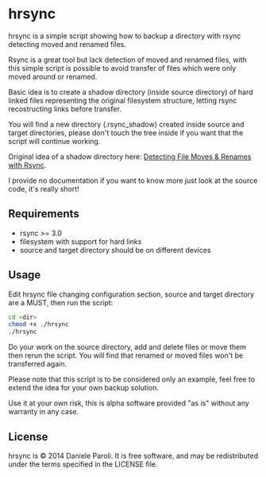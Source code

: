 hrsync
======

hrsync is a simple script showing how to backup a directory with rsync detecting moved and renamed files.

Rsync is a great tool but lack detection of moved and renamed files, with this simple script is possible to avoid transfer of files which were only moved around or renamed.

Basic idea is to create a shadow directory (inside source directory) of hard linked files representing the original filesystem structure, letting rsync recostructing links before transfer.

You will find a new directory (.rsync_shadow) created inside source and target directories, please don't touch the tree inside if you want that the script will continue working. 

Original idea of a shadow directory here: [Detecting File Moves & Renames with Rsync](http://lincolnloop.com/blog/detecting-file-moves-renames-rsync/).

I provide no documentation if you want to know more just look at the source code, it's really short!

Requirements
------------

* rsync >= 3.0
* filesystem with support for hard links
* source and target directory should be on different devices

Usage
-------
Edit hrsync file changing configuration section, source and target directory are a MUST, then
run the script:

```sh
cd <dir>
chmod +x ./hrsync
./hrsync
```
Do your work on the source directory, add and delete files or move them then rerun the script. 
You will find that renamed or moved files won't be transferred again.

Please note that this script is to be considered only an example, feel free to extend the idea for your own backup solution.

Use it at your own risk, this is alpha software provided "as is" without any warranty in any case.

License
-------

hrsync is © 2014 Daniele Paroli. It is free software, and may be redistributed under the terms specified in the LICENSE file.